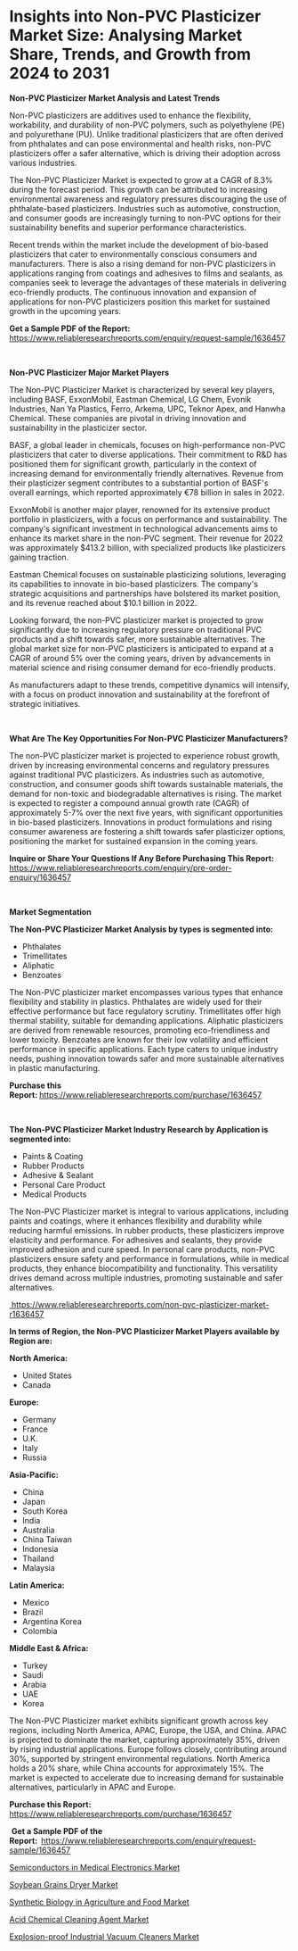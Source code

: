 <p><h1>Insights into Non-PVC Plasticizer Market Size: Analysing Market Share, Trends, and Growth from 2024 to 2031</h1></p><p><strong>Non-PVC Plasticizer Market Analysis and Latest Trends</strong></p>
<p><p>Non-PVC plasticizers are additives used to enhance the flexibility, workability, and durability of non-PVC polymers, such as polyethylene (PE) and polyurethane (PU). Unlike traditional plasticizers that are often derived from phthalates and can pose environmental and health risks, non-PVC plasticizers offer a safer alternative, which is driving their adoption across various industries.</p><p>The Non-PVC Plasticizer Market is expected to grow at a CAGR of 8.3% during the forecast period. This growth can be attributed to increasing environmental awareness and regulatory pressures discouraging the use of phthalate-based plasticizers. Industries such as automotive, construction, and consumer goods are increasingly turning to non-PVC options for their sustainability benefits and superior performance characteristics.</p><p>Recent trends within the market include the development of bio-based plasticizers that cater to environmentally conscious consumers and manufacturers. There is also a rising demand for non-PVC plasticizers in applications ranging from coatings and adhesives to films and sealants, as companies seek to leverage the advantages of these materials in delivering eco-friendly products. The continuous innovation and expansion of applications for non-PVC plasticizers position this market for sustained growth in the upcoming years.</p></p>
<p><strong>Get a Sample PDF of the Report:&nbsp;</strong> <a href="https://www.reliableresearchreports.com/enquiry/request-sample/1636457?utm_campaign=13&utm_medium=2&utm_source=Github&utm_content=ia&utm_term=07122024&utm_id=non-pvc-plasticizer">https://www.reliableresearchreports.com/enquiry/request-sample/1636457</a></p>
<p>&nbsp;</p>
<p><strong>Non-PVC Plasticizer Major Market Players</strong></p>
<p><p>The Non-PVC Plasticizer Market is characterized by several key players, including BASF, ExxonMobil, Eastman Chemical, LG Chem, Evonik Industries, Nan Ya Plastics, Ferro, Arkema, UPC, Teknor Apex, and Hanwha Chemical. These companies are pivotal in driving innovation and sustainability in the plasticizer sector.</p><p>BASF, a global leader in chemicals, focuses on high-performance non-PVC plasticizers that cater to diverse applications. Their commitment to R&D has positioned them for significant growth, particularly in the context of increasing demand for environmentally friendly alternatives. Revenue from their plasticizer segment contributes to a substantial portion of BASF's overall earnings, which reported approximately €78 billion in sales in 2022.</p><p>ExxonMobil is another major player, renowned for its extensive product portfolio in plasticizers, with a focus on performance and sustainability. The company's significant investment in technological advancements aims to enhance its market share in the non-PVC segment. Their revenue for 2022 was approximately $413.2 billion, with specialized products like plasticizers gaining traction.</p><p>Eastman Chemical focuses on sustainable plasticizing solutions, leveraging its capabilities to innovate in bio-based plasticizers. The company's strategic acquisitions and partnerships have bolstered its market position, and its revenue reached about $10.1 billion in 2022.</p><p>Looking forward, the non-PVC plasticizer market is projected to grow significantly due to increasing regulatory pressure on traditional PVC products and a shift towards safer, more sustainable alternatives. The global market size for non-PVC plasticizers is anticipated to expand at a CAGR of around 5% over the coming years, driven by advancements in material science and rising consumer demand for eco-friendly products.</p><p>As manufacturers adapt to these trends, competitive dynamics will intensify, with a focus on product innovation and sustainability at the forefront of strategic initiatives.</p></p>
<p>&nbsp;</p>
<p><strong>What Are The Key Opportunities For Non-PVC Plasticizer Manufacturers?</strong></p>
<p><p>The non-PVC plasticizer market is projected to experience robust growth, driven by increasing environmental concerns and regulatory pressures against traditional PVC plasticizers. As industries such as automotive, construction, and consumer goods shift towards sustainable materials, the demand for non-toxic and biodegradable alternatives is rising. The market is expected to register a compound annual growth rate (CAGR) of approximately 5-7% over the next five years, with significant opportunities in bio-based plasticizers. Innovations in product formulations and rising consumer awareness are fostering a shift towards safer plasticizer options, positioning the market for sustained expansion in the coming years.</p></p>
<p><strong>Inquire or Share Your Questions If Any Before Purchasing This Report:</strong> <a href="https://www.reliableresearchreports.com/enquiry/pre-order-enquiry/1636457?utm_campaign=13&utm_medium=2&utm_source=Github&utm_content=ia&utm_term=07122024&utm_id=non-pvc-plasticizer">https://www.reliableresearchreports.com/enquiry/pre-order-enquiry/1636457</a></p>
<p>&nbsp;</p>
<p><strong>Market Segmentation</strong></p>
<p><strong>The Non-PVC Plasticizer Market Analysis by types is segmented into:</strong></p>
<p><ul><li>Phthalates</li><li>Trimellitates</li><li>Aliphatic</li><li>Benzoates</li></ul></p>
<p><p>The Non-PVC plasticizer market encompasses various types that enhance flexibility and stability in plastics. Phthalates are widely used for their effective performance but face regulatory scrutiny. Trimellitates offer high thermal stability, suitable for demanding applications. Aliphatic plasticizers are derived from renewable resources, promoting eco-friendliness and lower toxicity. Benzoates are known for their low volatility and efficient performance in specific applications. Each type caters to unique industry needs, pushing innovation towards safer and more sustainable alternatives in plastic manufacturing.</p></p>
<p><strong>Purchase this Report:&nbsp;</strong><a href="https://www.reliableresearchreports.com/purchase/1636457?utm_campaign=13&utm_medium=2&utm_source=Github&utm_content=ia&utm_term=07122024&utm_id=non-pvc-plasticizer">https://www.reliableresearchreports.com/purchase/1636457</a></p>
<p>&nbsp;</p>
<p><strong>The Non-PVC Plasticizer Market Industry Research by Application is segmented into:</strong></p>
<p><ul><li>Paints & Coating</li><li>Rubber Products</li><li>Adhesive & Sealant</li><li>Personal Care Product</li><li>Medical Products</li></ul></p>
<p><p>The Non-PVC Plasticizer market is integral to various applications, including paints and coatings, where it enhances flexibility and durability while reducing harmful emissions. In rubber products, these plasticizers improve elasticity and performance. For adhesives and sealants, they provide improved adhesion and cure speed. In personal care products, non-PVC plasticizers ensure safety and performance in formulations, while in medical products, they enhance biocompatibility and functionality. This versatility drives demand across multiple industries, promoting sustainable and safer alternatives.</p></p>
<p><a href="https://www.reliableresearchreports.com/non-pvc-plasticizer-market-r1636457?utm_campaign=13&utm_medium=2&utm_source=Github&utm_content=ia&utm_term=07122024&utm_id=non-pvc-plasticizer">&nbsp;https://www.reliableresearchreports.com/non-pvc-plasticizer-market-r1636457</a></p>
<p><strong>In terms of Region, the Non-PVC Plasticizer Market Players available by Region are:</strong></p>
<p>
    <p> <strong> North America: </strong>
        <ul>
            <li>United States</li>
            <li>Canada</li>
        </ul>
        </p> 
    <p> <strong> Europe: </strong>
        <ul>
            <li>Germany</li>
            <li>France</li>
            <li>U.K.</li>
            <li>Italy</li>
            <li>Russia</li>
        </ul>
        </p> 
    <p> <strong> Asia-Pacific: </strong>
        <ul>
            <li>China</li>
            <li>Japan</li>
            <li>South Korea</li>
            <li>India</li>
            <li>Australia</li>
            <li>China Taiwan</li>
            <li>Indonesia</li>
            <li>Thailand</li>
            <li>Malaysia</li>
        </ul>
        </p> 
    <p> <strong> Latin America: </strong>
        <ul>
            <li>Mexico</li>
            <li>Brazil</li>
            <li>Argentina Korea</li>
            <li>Colombia</li>
        </ul>
        </p> 
    <p> <strong> Middle East & Africa: </strong>
        <ul>
            <li>Turkey</li>
            <li>Saudi</li>
            <li>Arabia</li>
            <li>UAE</li>
            <li>Korea</li>
        </ul>
    </p>
    </p>
<p><p>The Non-PVC Plasticizer market exhibits significant growth across key regions, including North America, APAC, Europe, the USA, and China. APAC is projected to dominate the market, capturing approximately 35%, driven by rising industrial applications. Europe follows closely, contributing around 30%, supported by stringent environmental regulations. North America holds a 20% share, while China accounts for approximately 15%. The market is expected to accelerate due to increasing demand for sustainable alternatives, particularly in APAC and Europe.</p></p>
<p><strong>Purchase this Report: </strong><a href="https://www.reliableresearchreports.com/purchase/1636457?utm_campaign=13&utm_medium=2&utm_source=Github&utm_content=ia&utm_term=07122024&utm_id=non-pvc-plasticizer">https://www.reliableresearchreports.com/purchase/1636457</a></p>
<p>&nbsp;<strong>Get a Sample PDF of the Report:&nbsp;&nbsp;</strong><a href="https://www.reliableresearchreports.com/enquiry/request-sample/1636457?utm_campaign=13&utm_medium=2&utm_source=Github&utm_content=ia&utm_term=07122024&utm_id=non-pvc-plasticizer">https://www.reliableresearchreports.com/enquiry/request-sample/1636457</a></p>
<p><strong></strong></p>
<p><p><a href="https://www.linkedin.com/pulse/factors-affecting-semiconductors-medical-electronicsmarket-c3dne?utm_campaign=13&utm_medium=2&utm_source=Github&utm_content=ia&utm_term=07122024&utm_id=non-pvc-plasticizer">Semiconductors in Medical Electronics Market</a></p><p><a href="https://issuu.com/reportprime-2/docs/soybean-grains-dryer-market-size-2030.pptx?utm_campaign=13&utm_medium=2&utm_source=Github&utm_content=ia&utm_term=07122024&utm_id=non-pvc-plasticizer">Soybean Grains Dryer Market</a></p><p><a href="https://www.linkedin.com/pulse/the-hashub-gdiff?utm_campaign=13&utm_medium=2&utm_source=Github&utm_content=ia&utm_term=07122024&utm_id=non-pvc-plasticizer">Synthetic Biology in Agriculture and Food Market</a></p><p><a href="https://github.com/MariaWashington76/Market-Research-Report-List-1/blob/main/acid-chemical-cleaning-agent-market.md?utm_campaign=13&utm_medium=2&utm_source=Github&utm_content=ia&utm_term=07122024&utm_id=non-pvc-plasticizer">Acid Chemical Cleaning Agent Market</a></p><p><a href="https://github.com/MarciaRunte/Market-Research-Report-List-1/blob/main/explosion-proof-industrial-vacuum-cleaners-market.md?utm_campaign=13&utm_medium=2&utm_source=Github&utm_content=ia&utm_term=07122024&utm_id=non-pvc-plasticizer">Explosion-proof Industrial Vacuum Cleaners Market</a></p></p>